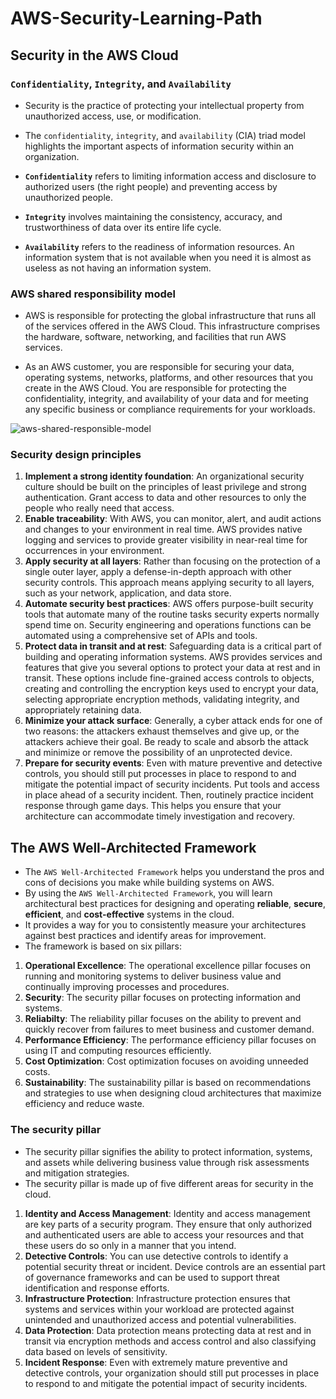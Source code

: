 # AWS-Security-Learning-Path

## Security in the AWS Cloud

### `Confidentiality`, `Integrity`, and `Availability`
- Security is the practice of protecting your intellectual property from unauthorized access, use, or modification. 
- The `confidentiality`, `integrity`, and `availability` (CIA) triad model highlights the important aspects of information security within an organization.

- __`Confidentiality`__ refers to limiting information access and disclosure to authorized users (the right people) and preventing access by unauthorized people.

- __`Integrity`__ involves maintaining the consistency, accuracy, and trustworthiness of data over its entire life cycle.

- __`Availability`__ refers to the readiness of information resources. An information system that is not available when you need it is almost as useless as not having an information system. 


### AWS shared responsibility model

- AWS is responsible for protecting the global infrastructure that runs all of the services offered in the AWS Cloud. This infrastructure comprises the hardware, software, networking, and facilities that run AWS services.

- As an AWS customer, you are responsible for securing your data, operating systems, networks, platforms, and other resources that you create in the AWS Cloud. You are responsible for protecting the confidentiality, integrity, and availability of your data and for meeting any specific business or compliance requirements for your workloads.

![aws-shared-responsible-model](https://user-images.githubusercontent.com/87711310/213884585-233cf1d0-b369-47b5-894c-12b4c8133411.png)

### Security design principles
1. __Implement a strong identity foundation__: An organizational security culture should be built on the principles of least privilege and strong authentication. Grant access to data and other resources to only the people who really need that access. 
2. __Enable traceability__: With AWS, you can monitor, alert, and audit actions and changes to your environment in real time. AWS provides native logging and services to provide greater visibility in near-real time for occurrences in your environment.
3. __Apply security at all layers__: Rather than focusing on the protection of a single outer layer, apply a defense-in-depth approach with other security controls. This approach means applying security to all layers, such as your network, application, and data store.
4. __Automate security best practices__: AWS offers purpose-built security tools that automate many of the routine tasks security experts normally spend time on. Security engineering and operations functions can be automated using a comprehensive set of APIs and tools.
5. __Protect data in transit and at rest__: Safeguarding data is a critical part of building and operating information systems. AWS provides services and features that give you several options to protect your data at rest and in transit. These options include fine-grained access controls to objects, creating and controlling the encryption keys used to encrypt your data, selecting appropriate encryption methods, validating integrity, and appropriately retaining data. 
6. __Minimize your attack surface__: Generally, a cyber attack ends for one of two reasons: the attackers exhaust themselves and give up, or the attackers achieve their goal. Be ready to scale and absorb the attack and minimize or remove the possibility of an unprotected device. 
7. __Prepare for security events__: Even with mature preventive and detective controls, you should still put processes in place to respond to and mitigate the potential impact of security incidents. Put tools and access in place ahead of a security incident. Then, routinely practice incident response through game days. This helps you ensure that your architecture can accommodate timely investigation and recovery.

## The AWS Well-Architected Framework

- The `AWS Well-Architected Framework` helps you understand the pros and cons of decisions you make while building systems on AWS. 
- By using the `AWS Well-Architected Framework`, you will learn architectural best practices for designing and operating __reliable__, __secure__, __efficient__, and __cost-effective__ systems in the cloud. 
- It provides a way for you to consistently measure your architectures against best practices and identify areas for improvement. 
- The framework is based on six pillars: 

1. __Operational Excellence__: The operational excellence pillar focuses on running and monitoring systems to deliver business value and continually improving processes and procedures. 
2. __Security__: The security pillar focuses on protecting information and systems. 
3. __Reliabilty__: The reliability pillar focuses on the ability to prevent and quickly recover from failures to meet business and customer demand.
4. __Performance Efficiency__: The performance efficiency pillar focuses on using IT and computing resources efficiently.
5. __Cost Optimization__: Cost optimization focuses on avoiding unneeded costs.
6. __Sustainability__: The sustainability pillar is based on recommendations and strategies to use when designing cloud architectures that maximize efficiency and reduce waste.

### The security pillar

- The security pillar signifies the ability to protect information, systems, and assets while delivering business value through risk assessments and mitigation strategies. 
- The security pillar is made up of five different areas for security in the cloud.
1. __Identity and Access Management__: Identity and access management are key parts of a security program. They ensure that only authorized and authenticated users are able to access your resources and that these users do so only in a manner that you intend.
2. __Detective Controls__: You can use detective controls to identify a potential security threat or incident. Device controls are an essential part of governance frameworks and can be used to support threat identification and response efforts. 
3. __Infrastructure Protection__: Infrastructure protection ensures that systems and services within your workload are protected against unintended and unauthorized access and potential vulnerabilities.
4. __Data Protection__: Data protection means protecting data at rest and in transit via encryption methods and access control and also classifying data based on levels of sensitivity.
5. __Incident Response__: Even with extremely mature preventive and detective controls, your organization should still put processes in place to respond to and mitigate the potential impact of security incidents.
